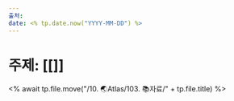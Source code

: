 ```yaml
---
출처: 
date: <% tp.date.now("YYYY-MM-DD") %>
---
```

# 주제: [[]]
<% await tp.file.move("/10. 🌏Atlas/103. 📚자료/" + tp.file.title) %>